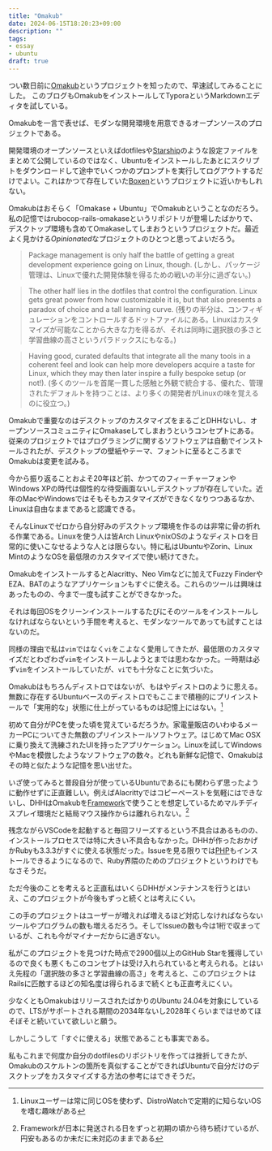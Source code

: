 ```yaml
---
title: "Omakub"
date: 2024-06-15T18:20:23+09:00
description: ""
tags:
- essay
- ubuntu
draft: true
---
```

つい数日前に[Omakub](https://omakub.org/)というプロジェクトを知ったので、早速試してみることにした。
このブログもOmakubをインストールしてTyporaというMarkdownエディタを試している。

Omakubを一言で表せば、モダンな開発環境を用意できるオープンソースのプロジェクトである。

開発環境のオープンソースといえばdotfilesや[Starship](https://starship.rs/)のような設定ファイルをまとめて公開しているのではなく、Ubuntuをインストールしたあとにスクリプトをダウンロードして途中でいくつかのプロンプトを実行してログアウトするだけでよい。これはかつて存在していた[Boxen](https://github.com/boxen/boxen)というプロジェクトに近いかもしれない。

Omakubはおそらく「Omakase + Ubuntu」でOmakubということなのだろう。
私の記憶ではrubocop-rails-omakaseというリポジトリが登場したばかりで、デスクトップ環境も含めてOmakaseしてしまおうというプロジェクトだ。最近よく見かける*Opinionated*なプロジェクトのひとつと思ってよいだろう。

> Package management is only half the battle of getting a great development experience going on Linux, though. 
> (しかし、パッケージ管理は、Linuxで優れた開発体験を得るための戦いの半分に過ぎない。)

> The other half lies in the dotfiles that control the configuration. Linux gets great power from how customizable it is, but that also presents a paradox of choice and a tall learning curve.
> (残りの半分は、コンフィギュレーションをコントロールするドットファイルにある。Linuxはカスタマイズが可能なことから大きな力を得るが、それは同時に選択肢の多さと学習曲線の高さというパラドックスにもなる。)

>  Having good, curated defaults that integrate all the many tools in a coherent feel and look can help more developers acquire a taste for Linux, which they may then later inspire a fully bespoke setup (or not!).
>  (多くのツールを首尾一貫した感触と外観で統合する、優れた、管理されたデフォルトを持つことは、より多くの開発者がLinuxの味を覚えるのに役立つ。)

Omakubで重要なのはデスクトップのカスタマイズをまるごとDHHないし、オープンソースコミュニティにOmakaseしてしまおうというコンセプトにある。従来のプロジェクトではプログラミングに関するソフトウェアは自動でインストールされたが、デスクトップの壁紙やテーマ、フォントに至るところまでOmakubは変更を試みる。

今から振り返ることおよそ20年ほど前、かつてのフィーチャーフォンやWindows XPの時代は個性的な待受画面ないしデスクトップが存在していた。近年のMacやWindowsではそもそもカスタマイズができなくなりつつあるなか、Linuxは自由なままであると認識できる。

そんなLinuxでゼロから自分好みのデスクトップ環境を作るのは非常に骨の折れる作業である。Linuxを使う人は皆Arch LinuxやnixOSのようなディストロを日常的に使いこなせるような人とは限らない。特に私はUbuntuやZorin、Linux MintのようなOSを最低限のカスタマイズで使い続けてきた。

OmakubをインストールするとAlacritty、Neo Vimなどに加えてFuzzy FinderやEZA、BATのようなアプリケーションもすぐに使える。これらのツールは興味はあったものの、今まで一度も試すことができなかった。

それは毎回OSをクリーンインストールするたびにそのツールをインストールしなければならないという手間を考えると、モダンなツールであっても試すことはないのだ。

同様の理由で私は`vim`ではなく`vi`をこよなく愛用してきたが、最低限のカスタマイズだとわざわざ`vim`をインストールしようとまでは思わなかった。一時期は必ず`vim`をインストールしていたが、`vi`でも十分なことに気づいた。

Omakubはもちろんディストロではないが、もはやディストロのように思える。無数に存在するUbuntuベースのディストロでもここまで積極的にプリインストールで「実用的な」状態に仕上がっているものは記憶上にはない。[^1]

[^1]: Linuxユーザーは常に同じOSを使わず、DistroWatchで定期的に知らないOSを嗜む趣味がある

初めて自分がPCを使った頃を覚えているだろうか。家電量販店のいわゆるメーカーPCについてきた無数のプリインストールソフトウェア。はじめてMac OSXに乗り換えて洗練されたUIを持ったアプリケーション。Linuxを試してWindowsやMacを模倣したようなソフトウェアの数々。どれも新鮮な記憶で、Omakubはその時と似たような記憶を思い出せた。

いざ使ってみると普段自分が使っているUbuntuであるにも関わらず思ったように動作せずに正直難しい。例えばAlacrittyではコピーペーストを気軽にはできないし、DHHはOmakubを[Framework](https://frame.work/)で使うことを想定しているためマルチディスプレイ環境だと結局マウス操作からは離れられない。[^2]

[^2]: Frameworkが日本に発送される日をずっと初期の頃から待ち続けているが、円安もあるのか未だに未対応のままである

残念ながらVSCodeを起動すると毎回フリーズするという不具合はあるものの、インストールプロセスでは特に大きい不具合もなかった。DHHが作ったおかげかRubyも3.3.3がすぐに使える状態だった。Issueを見る限りでは[PHP](https://github.com/basecamp/omakub/pull/87)もインストールできるようになるので、Ruby界隈のためのプロジェクトというわけでもなさそうだ。

ただ今後のことを考えると正直私はいくらDHHがメンテナンスを行うとはいえ、このプロジェクトが今後もずっと続くとは考えにくい。

この手のプロジェクトはユーザーが増えれば増えるほど対応しなければならないツールやプログラムの数も増えるだろう。そしてIssueの数も今は1桁で収まっているが、これも今がマイナーだからに過ぎない。

私がこのプロジェクトを見つけた時点で2900個以上のGitHub Starを獲得しているので良くも悪くもこのコンセプトは受け入れられていると考えられる。とはいえ先程の「選択肢の多さと学習曲線の高さ」を考えると、このプロジェクトはRailsに匹敵するほどの知名度は得られるまで続くとも正直考えにくい。

少なくともOmakubはリリースされたばかりのUbuntu 24.04を対象にしているので、LTSがサポートされる期間の2034年ないし2028年くらいまではせめてほそぼそと続いていて欲しいと願う。

しかしこうして「すぐに使える」状態であることも事実である。

私もこれまで何度か自分のdotfilesのリポジトリを作っては挫折してきたが、Omakubのスケルトンの箇所を真似することができればUbuntuで自分だけのデスクトップをカスタマイズする方法の参考にはできそうだ。
